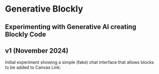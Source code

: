 # Generative Blockly
Experimenting with Generative AI creating Blockly Code
---
## v1 (November 2024)
Initial experiment showing a simple (fake) chat interface that allows blocks to be added to Canvas
Link: 
